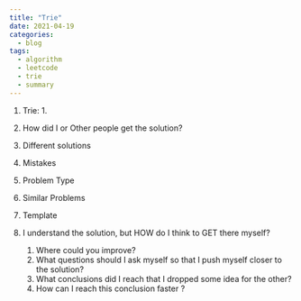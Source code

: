 ```yaml
---
title: "Trie"
date: 2021-04-19
categories:
  - blog
tags:
  - algorithm
  - leetcode
  - trie
  - summary
---
```


1. Trie:
    1. 


2. How did I or Other people get the solution? 

3. Different solutions


4. Mistakes

5. Problem Type
    
6. Similar Problems

7. Template

8. I understand the solution, but HOW do I think to GET there myself?
    1. Where could you improve?
    2. What questions should I ask myself so that I push myself closer to the solution? 
    3. What conclusions did I reach that I dropped some idea for the other?
    4. How can I reach this conclusion faster ?
    



[Python OrderedDict Source]: https://github.com/python/cpython/blob/226a012d1cd61f42ecd3056c554922f359a1a35d/Objects/odictobject.c
